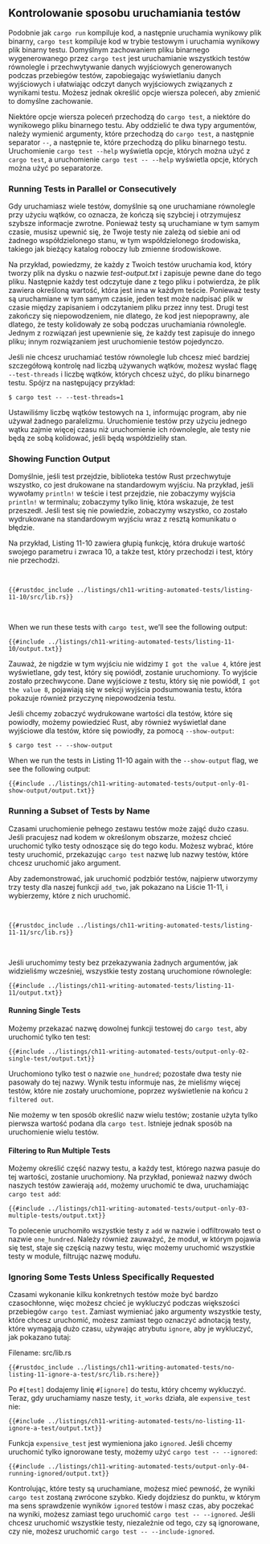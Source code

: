## Kontrolowanie sposobu uruchamiania testów

Podobnie jak `cargo run` kompiluje kod, a następnie uruchamia wynikowy plik binarny,
`cargo test` kompiluje kod w trybie testowym i uruchamia wynikowy plik binarny
testu. Domyślnym zachowaniem pliku binarnego wygenerowanego przez `cargo test` jest uruchamianie
wszystkich testów równolegle i przechwytywanie danych wyjściowych generowanych podczas przebiegów testów,
zapobiegając wyświetlaniu danych wyjściowych i ułatwiając odczyt
danych wyjściowych związanych z wynikami testu. Możesz jednak określić opcje wiersza poleceń,
aby zmienić to domyślne zachowanie.

Niektóre opcje wiersza poleceń przechodzą do `cargo test`, a niektóre do wynikowego pliku binarnego
testu. Aby oddzielić te dwa typy argumentów, należy wymienić argumenty,
które przechodzą do `cargo test`, a następnie separator `--`, a następnie te, które przechodzą do
pliku binarnego testu. Uruchomienie `cargo test --help` wyświetla opcje,
których można użyć z `cargo test`, a uruchomienie `cargo test -- --help` wyświetla opcje,
których można użyć po separatorze.

### Running Tests in Parallel or Consecutively

Gdy uruchamiasz wiele testów, domyślnie są one uruchamiane równolegle przy użyciu wątków,
co oznacza, że ​​kończą się szybciej i otrzymujesz szybsze informacje zwrotne. Ponieważ
testy są uruchamiane w tym samym czasie, musisz upewnić się, że Twoje testy nie zależą
od siebie ani od żadnego współdzielonego stanu, w tym współdzielonego środowiska, takiego jak
bieżący katalog roboczy lub zmienne środowiskowe.

Na przykład, powiedzmy, że każdy z Twoich testów uruchamia kod, który tworzy plik na dysku
o nazwie *test-output.txt* i zapisuje pewne dane do tego pliku. Następnie każdy test odczytuje
dane z tego pliku i potwierdza, że ​​plik zawiera określoną wartość,
która jest inna w każdym teście. Ponieważ testy są uruchamiane w tym samym czasie, jeden
test może nadpisać plik w czasie między zapisaniem i
odczytaniem pliku przez inny test. Drugi test zakończy się niepowodzeniem, nie dlatego, że kod jest
niepoprawny, ale dlatego, że testy kolidowały ze sobą podczas uruchamiania
równolegle. Jednym z rozwiązań jest upewnienie się, że każdy test zapisuje do innego pliku;
innym rozwiązaniem jest uruchomienie testów pojedynczo.

Jeśli nie chcesz uruchamiać testów równolegle lub chcesz mieć bardziej szczegółową
kontrolę nad liczbą używanych wątków, możesz wysłać flagę `--test-threads`
i liczbę wątków, których chcesz użyć, do pliku binarnego testu. Spójrz na
następujący przykład:

```console
$ cargo test -- --test-threads=1
```
Ustawiliśmy liczbę wątków testowych na `1`, informując program, aby nie używał żadnego
paralelizmu. Uruchomienie testów przy użyciu jednego wątku zajmie więcej czasu niż uruchomienie ich
równolegle, ale testy nie będą ze sobą kolidować, jeśli będą współdzieliły
stan.

### Showing Function Output

Domyślnie, jeśli test przejdzie, biblioteka testów Rust przechwytuje wszystko, co jest drukowane na
standardowym wyjściu. Na przykład, jeśli wywołamy `println!` w teście i test
przejdzie, nie zobaczymy wyjścia `println!` w terminalu; zobaczymy tylko
linię, która wskazuje, że test przeszedł. Jeśli test się nie powiedzie, zobaczymy wszystko, co zostało
wydrukowane na standardowym wyjściu wraz z resztą komunikatu o błędzie.

Na przykład, Listing 11-10 zawiera głupią funkcję, która drukuje wartość swojego
parametru i zwraca 10, a także test, który przechodzi i test, który nie przechodzi.

<Listing number="11-10" file-name="src/lib.rs" caption="Tests for a function that calls `println!`">

```rust,panics,noplayground
{{#rustdoc_include ../listings/ch11-writing-automated-tests/listing-11-10/src/lib.rs}}
```

</Listing>

When we run these tests with `cargo test`, we’ll see the following output:

```console
{{#include ../listings/ch11-writing-automated-tests/listing-11-10/output.txt}}
```

Zauważ, że nigdzie w tym wyjściu nie widzimy `I got the value 4`, które jest
wyświetlane, gdy test, który się powiódł, zostanie uruchomiony. To wyjście zostało przechwycone.
Dane wyjściowe z testu, który się nie powiódł, `I got the value 8`, pojawiają się w sekcji
wyjścia podsumowania testu, która pokazuje również przyczynę niepowodzenia testu.

Jeśli chcemy zobaczyć wydrukowane wartości dla testów, które się powiodły, możemy powiedzieć Rust, aby
również wyświetlał dane wyjściowe dla testów, które się powiodły, za pomocą `--show-output`:

```console
$ cargo test -- --show-output
```

When we run the tests in Listing 11-10 again with the `--show-output` flag, we
see the following output:

```console
{{#include ../listings/ch11-writing-automated-tests/output-only-01-show-output/output.txt}}
```

### Running a Subset of Tests by Name

Czasami uruchomienie pełnego zestawu testów może zająć dużo czasu. Jeśli pracujesz nad
kodem w określonym obszarze, możesz chcieć uruchomić tylko testy odnoszące się do
tego kodu. Możesz wybrać, które testy uruchomić, przekazując `cargo test` nazwę
lub nazwy testów, które chcesz uruchomić jako argument.

Aby zademonstrować, jak uruchomić podzbiór testów, najpierw utworzymy trzy testy dla
naszej funkcji `add_two`, jak pokazano na Liście 11-11, i wybierzemy, które z nich uruchomić.

<Listing number="11-11" file-name="src/lib.rs" caption="Three tests with three different names">

```rust,noplayground
{{#rustdoc_include ../listings/ch11-writing-automated-tests/listing-11-11/src/lib.rs}}
```

</Listing>

Jeśli uruchomimy testy bez przekazywania żadnych argumentów, jak widzieliśmy wcześniej, wszystkie testy zostaną uruchomione równolegle:

```console
{{#include ../listings/ch11-writing-automated-tests/listing-11-11/output.txt}}
```

#### Running Single Tests

Możemy przekazać nazwę dowolnej funkcji testowej do `cargo test`, aby uruchomić tylko ten test:

```console
{{#include ../listings/ch11-writing-automated-tests/output-only-02-single-test/output.txt}}
```

Uruchomiono tylko test o nazwie `one_hundred`; pozostałe dwa testy nie pasowały
do tej nazwy. Wynik testu informuje nas, że mieliśmy więcej testów, które nie zostały uruchomione, poprzez
wyświetlenie na końcu `2 filtered out`.

Nie możemy w ten sposób określić nazw wielu testów; zostanie użyta tylko pierwsza wartość
podana dla `cargo test`. Istnieje jednak sposób na uruchomienie wielu testów.

#### Filtering to Run Multiple Tests

Możemy określić część nazwy testu, a każdy test, którego nazwa pasuje do tej wartości,
zostanie uruchomiony. Na przykład, ponieważ nazwy dwóch naszych testów zawierają `add`, możemy
uruchomić te dwa, uruchamiając `cargo test add`:

```console
{{#include ../listings/ch11-writing-automated-tests/output-only-03-multiple-tests/output.txt}}
```

To polecenie uruchomiło wszystkie testy z `add` w nazwie i odfiltrowało test o nazwie `one_hundred`. Należy również zauważyć, że moduł, w którym pojawia się test, staje się częścią nazwy testu, więc możemy uruchomić wszystkie testy w module, filtrując
nazwę modułu.

### Ignoring Some Tests Unless Specifically Requested

Czasami wykonanie kilku konkretnych testów może być bardzo czasochłonne, więc możesz chcieć je wykluczyć podczas większości przebiegów `cargo test`. Zamiast
wymieniać jako argumenty wszystkie testy, które chcesz uruchomić, możesz zamiast tego oznaczyć adnotacją testy, które wymagają dużo czasu, używając atrybutu `ignore`, aby je wykluczyć, jak pokazano
tutaj:

<span class="filename">Filename: src/lib.rs</span>

```rust,noplayground
{{#rustdoc_include ../listings/ch11-writing-automated-tests/no-listing-11-ignore-a-test/src/lib.rs:here}}
```

Po `#[test]` dodajemy linię `#[ignore]` do testu, który chcemy wykluczyć.
Teraz, gdy uruchamiamy nasze testy, `it_works` działa, ale `expensive_test` nie:

```console
{{#include ../listings/ch11-writing-automated-tests/no-listing-11-ignore-a-test/output.txt}}
```

Funkcja `expensive_test` jest wymieniona jako `ignored`. Jeśli chcemy uruchomić tylko ignorowane testy, możemy użyć `cargo test -- --ignored`:

```console
{{#include ../listings/ch11-writing-automated-tests/output-only-04-running-ignored/output.txt}}
```

Kontrolując, które testy są uruchamiane, możesz mieć pewność, że wyniki `cargo test`
zostaną zwrócone szybko. Kiedy dojdziesz do punktu, w którym ma sens sprawdzenie
wyników `ignored` testów i masz czas, aby poczekać na wyniki,
możesz zamiast tego uruchomić `cargo test -- --ignored`. Jeśli chcesz uruchomić wszystkie testy,
niezależnie od tego, czy są ignorowane, czy nie, możesz uruchomić `cargo test -- --include-ignored`.
